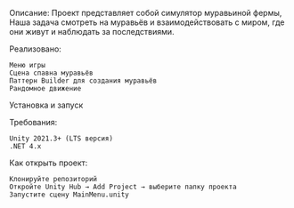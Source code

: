   Описание:
  Проект представляет собой симулятор муравьиной фермы, Наша задача смотреть на муравьёв и взаимодействовать с миром, где они живут и наблюдать за последствиями.

  Реализовано:

    Меню игры
    Сцена спавна муравьёв
    Паттерн Builder для создания муравьёв
    Рандомное движение

Установка и запуск

Требования:

    Unity 2021.3+ (LTS версия)
    .NET 4.x

Как открыть проект:

    Клонируйте репозиторий
    Откройте Unity Hub → Add Project → выберите папку проекта
    Запустите сцену MainMenu.unity
